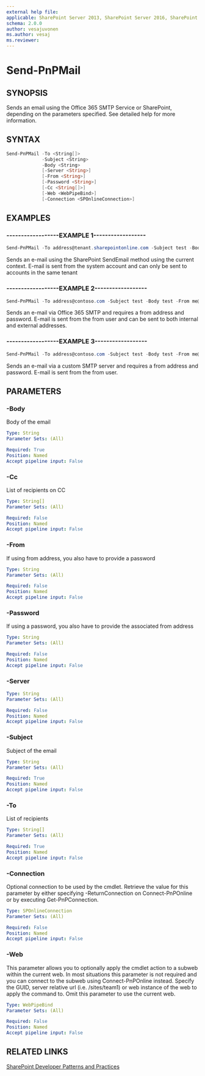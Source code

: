 ```yaml
---
external help file:
applicable: SharePoint Server 2013, SharePoint Server 2016, SharePoint Server 2019, SharePoint Online
schema: 2.0.0
author: vesajuvonen
ms.author: vesaj
ms.reviewer:
---
```

# Send-PnPMail

## SYNOPSIS
Sends an email using the Office 365 SMTP Service or SharePoint, depending on the parameters specified. See detailed help for more information.

## SYNTAX 

```powershell
Send-PnPMail -To <String[]>
             -Subject <String>
             -Body <String>
             [-Server <String>]
             [-From <String>]
             [-Password <String>]
             [-Cc <String[]>]
             [-Web <WebPipeBind>]
             [-Connection <SPOnlineConnection>]
```

## EXAMPLES

### ------------------EXAMPLE 1------------------
```powershell
Send-PnPMail -To address@tenant.sharepointonline.com -Subject test -Body test
```

Sends an e-mail using the SharePoint SendEmail method using the current context. E-mail is sent from the system account and can only be sent to accounts in the same tenant

### ------------------EXAMPLE 2------------------
```powershell
Send-PnPMail -To address@contoso.com -Subject test -Body test -From me@tenant.onmicrosoft.com -Password xyz
```

Sends an e-mail via Office 365 SMTP and requires a from address and password. E-mail is sent from the from user and can be sent to both internal and external addresses.

### ------------------EXAMPLE 3------------------
```powershell
Send-PnPMail -To address@contoso.com -Subject test -Body test -From me@server.net -Password xyz -Server yoursmtp.server.net
```

Sends an e-mail via a custom SMTP server and requires a from address and password. E-mail is sent from the from user.

## PARAMETERS

### -Body
Body of the email

```yaml
Type: String
Parameter Sets: (All)

Required: True
Position: Named
Accept pipeline input: False
```

### -Cc
List of recipients on CC

```yaml
Type: String[]
Parameter Sets: (All)

Required: False
Position: Named
Accept pipeline input: False
```

### -From
If using from address, you also have to provide a password

```yaml
Type: String
Parameter Sets: (All)

Required: False
Position: Named
Accept pipeline input: False
```

### -Password
If using a password, you also have to provide the associated from address

```yaml
Type: String
Parameter Sets: (All)

Required: False
Position: Named
Accept pipeline input: False
```

### -Server


```yaml
Type: String
Parameter Sets: (All)

Required: False
Position: Named
Accept pipeline input: False
```

### -Subject
Subject of the email

```yaml
Type: String
Parameter Sets: (All)

Required: True
Position: Named
Accept pipeline input: False
```

### -To
List of recipients

```yaml
Type: String[]
Parameter Sets: (All)

Required: True
Position: Named
Accept pipeline input: False
```

### -Connection
Optional connection to be used by the cmdlet. Retrieve the value for this parameter by either specifying -ReturnConnection on Connect-PnPOnline or by executing Get-PnPConnection.

```yaml
Type: SPOnlineConnection
Parameter Sets: (All)

Required: False
Position: Named
Accept pipeline input: False
```

### -Web
This parameter allows you to optionally apply the cmdlet action to a subweb within the current web. In most situations this parameter is not required and you can connect to the subweb using Connect-PnPOnline instead. Specify the GUID, server relative url (i.e. /sites/team1) or web instance of the web to apply the command to. Omit this parameter to use the current web.

```yaml
Type: WebPipeBind
Parameter Sets: (All)

Required: False
Position: Named
Accept pipeline input: False
```

## RELATED LINKS

[SharePoint Developer Patterns and Practices](https://aka.ms/sppnp)
